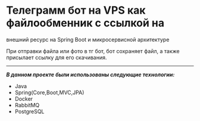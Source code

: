 # Телеграмм бот на VPS как файлообменник с ссылкой на 
внешний ресурс на Spring Boot и микросервисной 
архитектуре

При отправки файла или фото в тг бот, бот сохраняет файл,
а также присылает ссылку для его скачивания.
___

___В данном проекте были использованы следующие технологии:___

+ Java
+ Spring(Core,Boot,MVC,JPA)
+ Docker
+ RabbitMQ
+ PostgreSQL





